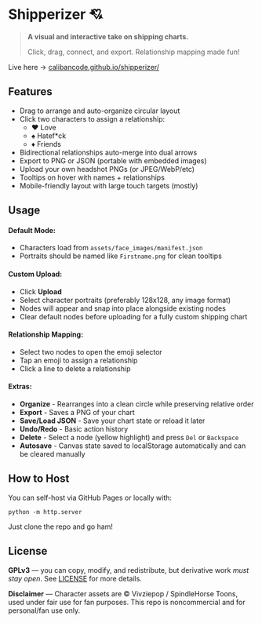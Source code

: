 # Shipperizer 💘

> **A visual and interactive take on shipping charts.**
>
> Click, drag, connect, and export. Relationship mapping made fun!

Live here → [calibancode.github.io/shipperizer/](https://calibancode.github.io/shipperizer/)

## Features

- Drag to arrange and auto-organize circular layout
- Click two characters to assign a relationship:
  - ❤️ Love
  - ♠️ Hatef*ck
  - ♦️ Friends
- Bidirectional relationships auto-merge into dual arrows
- Export to PNG or JSON (portable with embedded images)
- Upload your own headshot PNGs (or JPEG/WebP/etc)
- Tooltips on hover with names + relationships
- Mobile-friendly layout with large touch targets (mostly)

## Usage

#### Default Mode:

- Characters load from `assets/face_images/manifest.json`
- Portraits should be named like `Firstname.png` for clean tooltips

#### Custom Upload:
- Click **Upload**
- Select character portraits (preferably 128x128, any image format)
- Nodes will appear and snap into place alongside existing nodes
- Clear default nodes before uploading for a fully custom shipping chart

#### Relationship Mapping:
- Select two nodes to open the emoji selector
- Tap an emoji to assign a relationship
- Click a line to delete a relationship

#### Extras:
- **Organize** - Rearranges into a clean circle while preserving relative order
- **Export** - Saves a PNG of your chart
- **Save/Load JSON** - Save your chart state or reload it later
- **Undo/Redo** - Basic action history
- **Delete** - Select a node (yellow highlight) and press `Del` or `Backspace`
- **Autosave** - Canvas state saved to localStorage automatically and can be cleared manually

## How to Host
You can self-host via GitHub Pages or locally with:

```
python -m http.server
```

Just clone the repo and go ham!

## License
**GPLv3** — you can copy, modify, and redistribute, but derivative work _must stay open_. See [LICENSE](https://github.com/calibancode/shipperizer/blob/main/LICENSE) for more details.

**Disclaimer** — Character assets are © Vivziepop / SpindleHorse Toons, used under fair use for fan purposes. This repo is noncommercial and for personal/fan use only.
